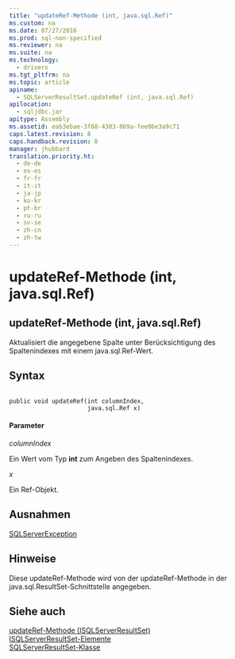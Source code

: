 ```yaml
---
title: "updateRef-Methode (int, java.sql.Ref)"
ms.custom: na
ms.date: 07/27/2016
ms.prod: sql-non-specified
ms.reviewer: na
ms.suite: na
ms.technology: 
  - drivers
ms.tgt_pltfrm: na
ms.topic: article
apiname: 
  - SQLServerResultSet.updateRef (int, java.sql.Ref)
apilocation: 
  - sqljdbc.jar
apitype: Assembly
ms.assetid: eab3ebae-3f68-4303-869a-fee06e3a9c71
caps.latest.revision: 8
caps.handback.revision: 8
manager: jhubbard
translation.priority.ht: 
  - de-de
  - es-es
  - fr-fr
  - it-it
  - ja-jp
  - ko-kr
  - pt-br
  - ru-ru
  - sv-se
  - zh-cn
  - zh-tw
---
```

# updateRef-Methode (int, java.sql.Ref)
    
## updateRef\-Methode \(int, java.sql.Ref\)  
 Aktualisiert die angegebene Spalte unter Berücksichtigung des Spaltenindexes mit einem java.sql.Ref\-Wert.  
  
## Syntax  
  
```  
  
public void updateRef(int columnIndex,  
                      java.sql.Ref x)  
```  
  
#### Parameter  
 *columnIndex*  
  
 Ein Wert vom Typ **int** zum Angeben des Spaltenindexes.  
  
 *x*  
  
 Ein Ref\-Objekt.  
  
## Ausnahmen  
 [SQLServerException](../content/SQLServerException-Class.md)  
  
## Hinweise  
 Diese updateRef\-Methode wird von der updateRef\-Methode in der java.sql.ResultSet\-Schnittstelle angegeben.  
  
## Siehe auch  
 [updateRef-Methode &#40;ISQLServerResultSet&#41;](../content/updateRef-Method--SQLServerResultSet-.md)   
 [ISQLServerResultSet-Elemente](../content/SQLServerResultSet-Members.md)   
 [SQLServerResultSet-Klasse](../content/SQLServerResultSet-Class.md)  
  
  